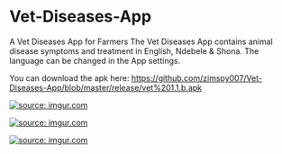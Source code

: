 # Vet-Diseases-App
A Vet Diseases App for Farmers
The Vet Diseases App contains animal disease symptoms and treatment in English, Ndebele & Shona. The language can be changed in the App settings.

You can download the apk here: https://github.com/zimspy007/Vet-Diseases-App/blob/master/release/vet%201.1.b.apk

<a href="https://imgur.com/9x8YXmx"><img src="https://i.imgur.com/9x8YXmx.png" title="source: imgur.com" /></a>

<a href="https://imgur.com/XfGoNOD"><img src="https://i.imgur.com/XfGoNOD.png" title="source: imgur.com" /></a>

<a href="https://imgur.com/pQJvtpU"><img src="https://i.imgur.com/pQJvtpU.png" title="source: imgur.com" /></a>
